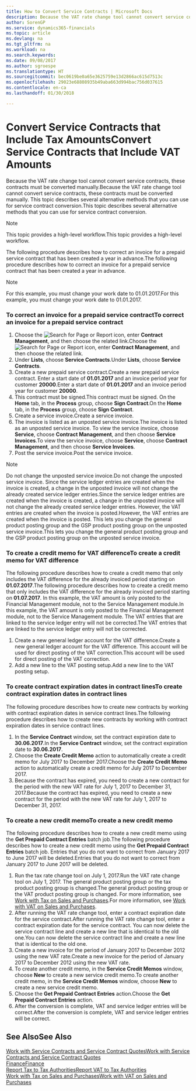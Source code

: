 ```yaml
---
title: How to Convert Service Contracts | Microsoft Docs
description: Because the VAT rate change tool cannot convert service contracts, these contracts must be converted manually. This topic describes several alternative methods that you can use for service contract conversion.
author: SorenGP
ms.service: dynamics365-financials
ms.topic: article
ms.devlang: na
ms.tgt_pltfrm: na
ms.workload: na
ms.search.keywords: 
ms.date: 09/08/2017
ms.author: sgroespe
ms.translationtype: HT
ms.sourcegitcommit: bec0619be0a65e3625759e13d2866ac615d7513c
ms.openlocfilehash: 29023e68808935b49aba663d994bac756d037615
ms.contentlocale: en-ca
ms.lasthandoff: 01/30/2018

---
```

# <a name="convert-service-contracts-that-include-vat-amounts"></a><span data-ttu-id="65d34-104">Convert Service Contracts that Include Tax Amounts</span><span class="sxs-lookup"><span data-stu-id="65d34-104">Convert Service Contracts that Include VAT Amounts</span></span>
<span data-ttu-id="65d34-105">Because the VAT rate change tool cannot convert service contracts, these contracts must be converted manually.</span><span class="sxs-lookup"><span data-stu-id="65d34-105">Because the VAT rate change tool cannot convert service contracts, these contracts must be converted manually.</span></span> <span data-ttu-id="65d34-106">This topic describes several alternative methods that you can use for service contract conversion.</span><span class="sxs-lookup"><span data-stu-id="65d34-106">This topic describes several alternative methods that you can use for service contract conversion.</span></span>  

> [!NOTE]  
>  <span data-ttu-id="65d34-107">This topic provides a high-level workflow.</span><span class="sxs-lookup"><span data-stu-id="65d34-107">This topic provides a high-level workflow.</span></span>  

 <span data-ttu-id="65d34-108">The following procedure describes how to correct an invoice for a prepaid service contract that has been created a year in advance.</span><span class="sxs-lookup"><span data-stu-id="65d34-108">The following procedure describes how to correct an invoice for a prepaid service contract that has been created a year in advance.</span></span>  

> [!NOTE]  
>  <span data-ttu-id="65d34-109">For this example, you must change your work date to 01.01.2017.</span><span class="sxs-lookup"><span data-stu-id="65d34-109">For this example, you must change your work date to 01.01.2017.</span></span>  

### <a name="to-correct-an-invoice-for-a-prepaid-service-contract"></a><span data-ttu-id="65d34-110">To correct an invoice for a prepaid service contract</span><span class="sxs-lookup"><span data-stu-id="65d34-110">To correct an invoice for a prepaid service contract</span></span>  
1. <span data-ttu-id="65d34-111">Choose the ![Search for Page or Report](media/ui-search/search_small.png "Search for Page or Report icon") icon, enter **Contract Management**, and then choose the related link.</span><span class="sxs-lookup"><span data-stu-id="65d34-111">Choose the ![Search for Page or Report](media/ui-search/search_small.png "Search for Page or Report icon") icon, enter **Contract Management**, and then choose the related link.</span></span>  
2. <span data-ttu-id="65d34-112">Under **Lists**, choose **Service Contracts**.</span><span class="sxs-lookup"><span data-stu-id="65d34-112">Under **Lists**, choose **Service Contracts**.</span></span>  
3. <span data-ttu-id="65d34-113">Create a new prepaid service contract.</span><span class="sxs-lookup"><span data-stu-id="65d34-113">Create a new prepaid service contract.</span></span> <span data-ttu-id="65d34-114">Enter a start date of **01.01.2017** and an invoice period year for customer **20000**.</span><span class="sxs-lookup"><span data-stu-id="65d34-114">Enter a start date of **01.01.2017** and an invoice period year for customer **20000**.</span></span>  
4. <span data-ttu-id="65d34-115">This contract must be signed.</span><span class="sxs-lookup"><span data-stu-id="65d34-115">This contract must be signed.</span></span> <span data-ttu-id="65d34-116">On the **Home** tab, in the **Process** group, choose **Sign Contract**.</span><span class="sxs-lookup"><span data-stu-id="65d34-116">On the **Home** tab, in the **Process** group, choose **Sign Contract**.</span></span>  
5. <span data-ttu-id="65d34-117">Create a service invoice.</span><span class="sxs-lookup"><span data-stu-id="65d34-117">Create a service invoice.</span></span>
6. <span data-ttu-id="65d34-118">The invoice is listed as an unposted service invoice.</span><span class="sxs-lookup"><span data-stu-id="65d34-118">The invoice is listed as an unposted service invoice.</span></span> <span data-ttu-id="65d34-119">To view the service invoice, choose **Service**, choose **Contract Management**, and then choose **Service Invoices**.</span><span class="sxs-lookup"><span data-stu-id="65d34-119">To view the service invoice, choose **Service**, choose **Contract Management**, and then choose **Service Invoices**.</span></span>  
7. <span data-ttu-id="65d34-120">Post the service invoice.</span><span class="sxs-lookup"><span data-stu-id="65d34-120">Post the service invoice.</span></span>  

> [!NOTE]  
>  <span data-ttu-id="65d34-121">Do not change the unposted service invoice.</span><span class="sxs-lookup"><span data-stu-id="65d34-121">Do not change the unposted service invoice.</span></span> <span data-ttu-id="65d34-122">Since the service ledger entries are created when the invoice is created, a change in the unposted invoice will not change the already created service ledger entries.</span><span class="sxs-lookup"><span data-stu-id="65d34-122">Since the service ledger entries are created when the invoice is created, a change in the unposted invoice will not change the already created service ledger entries.</span></span> <span data-ttu-id="65d34-123">However, the VAT entries are created when the invoice is posted.</span><span class="sxs-lookup"><span data-stu-id="65d34-123">However, the VAT entries are created when the invoice is posted.</span></span> <span data-ttu-id="65d34-124">This lets you change the general product posting group and the GSP product posting group on the unposted service invoice.</span><span class="sxs-lookup"><span data-stu-id="65d34-124">This lets you change the general product posting group and the GSP product posting group on the unposted service invoice.</span></span>  

### <a name="to-create-a-credit-memo-for-vat-difference"></a><span data-ttu-id="65d34-125">To create a credit memo for VAT difference</span><span class="sxs-lookup"><span data-stu-id="65d34-125">To create a credit memo for VAT difference</span></span>  
<span data-ttu-id="65d34-126">The following procedure describes how to create a credit memo that only includes the VAT difference for the already invoiced period starting on **01.07.2017**.</span><span class="sxs-lookup"><span data-stu-id="65d34-126">The following procedure describes how to create a credit memo that only includes the VAT difference for the already invoiced period starting on **01.07.2017**.</span></span> <span data-ttu-id="65d34-127">In this example, the VAT amount is only posted to the Financial Management module, not to the Service Management module.</span><span class="sxs-lookup"><span data-stu-id="65d34-127">In this example, the VAT amount is only posted to the Financial Management module, not to the Service Management module.</span></span> <span data-ttu-id="65d34-128">The VAT entries that are linked to the service ledger entry will not be corrected.</span><span class="sxs-lookup"><span data-stu-id="65d34-128">The VAT entries that are linked to the service ledger entry will not be corrected.</span></span>  

1. <span data-ttu-id="65d34-129">Create a new general ledger account for the VAT difference.</span><span class="sxs-lookup"><span data-stu-id="65d34-129">Create a new general ledger account for the VAT difference.</span></span> <span data-ttu-id="65d34-130">This account will be used for direct posting of the VAT correction.</span><span class="sxs-lookup"><span data-stu-id="65d34-130">This account will be used for direct posting of the VAT correction.</span></span>  
2. <span data-ttu-id="65d34-131">Add a new line to the VAT posting setup.</span><span class="sxs-lookup"><span data-stu-id="65d34-131">Add a new line to the VAT posting setup.</span></span>  

### <a name="to-create-contract-expiration-dates-in-contract-lines"></a><span data-ttu-id="65d34-132">To create contract expiration dates in contract lines</span><span class="sxs-lookup"><span data-stu-id="65d34-132">To create contract expiration dates in contract lines</span></span>  
<span data-ttu-id="65d34-133">The following procedure describes how to create new contracts by working with contract expiration dates in service contract lines.</span><span class="sxs-lookup"><span data-stu-id="65d34-133">The following procedure describes how to create new contracts by working with contract expiration dates in service contract lines.</span></span>  

1. <span data-ttu-id="65d34-134">In the **Service Contract** window, set the contract expiration date to **30.06.2017**.</span><span class="sxs-lookup"><span data-stu-id="65d34-134">In the **Service Contract** window, set the contract expiration date to **30.06.2017**.</span></span>  
2. <span data-ttu-id="65d34-135">Choose the **Create Credit Memo** action to automatically create a credit memo for July 2017 to December 2017.</span><span class="sxs-lookup"><span data-stu-id="65d34-135">Choose the **Create Credit Memo** action to automatically create a credit memo for July 2017 to December 2017.</span></span>  
3. <span data-ttu-id="65d34-136">Because the contract has expired, you need to create a new contract for the period with the new VAT rate for July 1, 2017 to December 31, 2017.</span><span class="sxs-lookup"><span data-stu-id="65d34-136">Because the contract has expired, you need to create a new contract for the period with the new VAT rate for July 1, 2017 to December 31, 2017.</span></span>  

### <a name="to-create-a-new-credit-memo"></a><span data-ttu-id="65d34-137">To create a new credit memo</span><span class="sxs-lookup"><span data-stu-id="65d34-137">To create a new credit memo</span></span>  
<span data-ttu-id="65d34-138">The following procedure describes how to create a new credit memo using the **Get Prepaid Contract Entries** batch job.</span><span class="sxs-lookup"><span data-stu-id="65d34-138">The following procedure describes how to create a new credit memo using the **Get Prepaid Contract Entries** batch job.</span></span> <span data-ttu-id="65d34-139">Entries that you do not want to correct from January 2017 to June 2017 will be deleted.</span><span class="sxs-lookup"><span data-stu-id="65d34-139">Entries that you do not want to correct from January 2017 to June 2017 will be deleted.</span></span>  

1. <span data-ttu-id="65d34-140">Run the tax rate change tool on July 1, 2017.</span><span class="sxs-lookup"><span data-stu-id="65d34-140">Run the VAT rate change tool on July 1, 2017.</span></span> <span data-ttu-id="65d34-141">The general product posting group or the tax product posting group is changed.</span><span class="sxs-lookup"><span data-stu-id="65d34-141">The general product posting group or the VAT product posting group is changed.</span></span> <span data-ttu-id="65d34-142">For more information, see [Work with Tax on Sales and Purchases](finance-work-with-vat.md).</span><span class="sxs-lookup"><span data-stu-id="65d34-142">For more information, see [Work with VAT on Sales and Purchases](finance-work-with-vat.md).</span></span>  
2. <span data-ttu-id="65d34-143">After running the VAT rate change tool, enter a contract expiration date for the service contract.</span><span class="sxs-lookup"><span data-stu-id="65d34-143">After running the VAT rate change tool, enter a contract expiration date for the service contract.</span></span> <span data-ttu-id="65d34-144">You can now delete the service contract line and create a new line that is identical to the old one.</span><span class="sxs-lookup"><span data-stu-id="65d34-144">You can now delete the service contract line and create a new line that is identical to the old one.</span></span>  
3. <span data-ttu-id="65d34-145">Create a new invoice for the period of January 2017 to December 2012 using the new VAT rate.</span><span class="sxs-lookup"><span data-stu-id="65d34-145">Create a new invoice for the period of January 2017 to December 2012 using the new VAT rate.</span></span>  
4. <span data-ttu-id="65d34-146">To create another credit memo, in the **Service Credit Memos** window, choose **New** to create a new service credit memo.</span><span class="sxs-lookup"><span data-stu-id="65d34-146">To create another credit memo, in the **Service Credit Memos** window, choose **New** to create a new service credit memo.</span></span>  
5. <span data-ttu-id="65d34-147">Choose the **Get Prepaid Contract Entries** action.</span><span class="sxs-lookup"><span data-stu-id="65d34-147">Choose the **Get Prepaid Contract Entries** action.</span></span>  
6. <span data-ttu-id="65d34-148">After the conversion is complete, VAT and service ledger entries will be correct.</span><span class="sxs-lookup"><span data-stu-id="65d34-148">After the conversion is complete, VAT and service ledger entries will be correct.</span></span>  

## <a name="see-also"></a><span data-ttu-id="65d34-149">See Also</span><span class="sxs-lookup"><span data-stu-id="65d34-149">See Also</span></span>  
[<span data-ttu-id="65d34-150">Work with Service Contracts and Service Contract Quotes</span><span class="sxs-lookup"><span data-stu-id="65d34-150">Work with Service Contracts and Service Contract Quotes</span></span>](service-how-to-create-service-contracts-and-service-contract-quotes.md)  
[<span data-ttu-id="65d34-151">Finance</span><span class="sxs-lookup"><span data-stu-id="65d34-151">Finance</span></span>](finance.md)  
[<span data-ttu-id="65d34-152">Report Tax to Tax Authorities</span><span class="sxs-lookup"><span data-stu-id="65d34-152">Report VAT to Tax Authorities</span></span>](finance-how-report-vat.md)  
[<span data-ttu-id="65d34-153">Work with Tax on Sales and Purchases</span><span class="sxs-lookup"><span data-stu-id="65d34-153">Work with VAT on Sales and Purchases</span></span>](finance-work-with-vat.md)  

